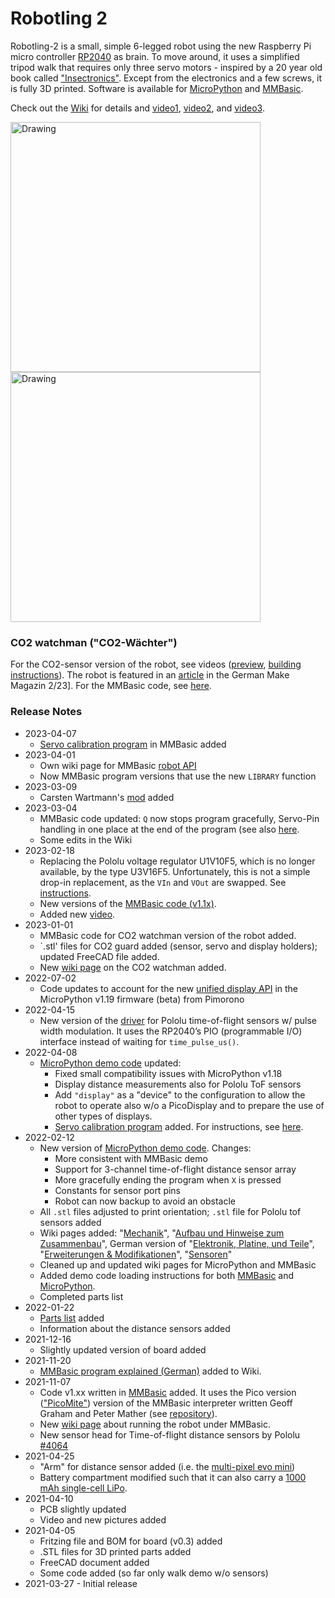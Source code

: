 # Robotling 2

Robotling-2 is a small, simple 6-legged robot using the new Raspberry Pi micro controller [RP2040](https://www.raspberrypi.org/documentation/rp2040/getting-started/) as brain. To move around, it uses a simplified tripod walk that requires only three servo motors - inspired by a 20 year old book called ["Insectronics"](https://books.google.de/books/about/Insectronics.html?id=dYZ-67WxUWkC&redir_esc=y). Except from the electronics and a few screws, it is fully 3D printed. Software is available for [MicroPython](https://github.com/teuler/robotling2/tree/main/code/micropython) and [MMBasic](https://github.com/teuler/robotling2/tree/main/code/mmbasic).

Check out the [Wiki](https://github.com/teuler/robotling2/wiki) for details and [video1](https://youtu.be/0tkTgc_Hvlo), [video2](https://youtu.be/2amrnnNkvMk), and [video3](https://youtu.be/FfbP-4b5n9o).

[<img src="https://github.com/teuler/robotling2/blob/main/pictures/GIF3.gif" alt="Drawing" width="400"/>](https://github.com/teuler/robotling2/blob/main/pictures/GIF3.gif)[<img src="https://github.com/teuler/robotling2/blob/main/pictures/IMG_7990.png" alt="Drawing" width="400"/>](https://github.com/teuler/robotling2/blob/main/pictures/IMG_7990.png)

### CO2 watchman ("CO2-Wächter")
For the CO2-sensor version of the robot, see videos ([preview](https://www.youtube.com/watch?v=FfbP-4b5n9o), [building instructions](https://www.youtube.com/watch?v=BkKGJZfBE3s)). The robot is featured in an [article](https://www.heise.de/select/make/2023/2/2304416150000430138) in the German Make Magazin 2/23]. For the MMBasic code, see [here](https://github.com/teuler/robotling2/blob/main/code/mmbasic).

### Release Notes

* 2023-04-07
  - [Servo calibration program](https://github.com/teuler/robotling2/blob/main/code/mmbasic/rbl_servo_calibration.bas) in MMBasic added
* 2023-04-01
  - Own wiki page for MMBasic [robot API](https://github.com/teuler/robotling2/wiki/Robotling-API-(MMBasic))
  - Now MMBasic program versions that use the new `LIBRARY` function
* 2023-03-09
  - Carsten Wartmann's [mod](https://github.com/teuler/robotling2/tree/main/mods/c_wartmann) added
* 2023-03-04
  - MMBasic code updated: `Q` now stops program gracefully, Servo-Pin handling in one place at the end of the program (see also [here](https://github.com/teuler/robotling2/wiki/Kommentare-zum-MMBasic-Programm#hinweise-zu-servo-pin-belegung).
  - Some edits in the Wiki
* 2023-02-18
  - Replacing the Pololu voltage regulator U1V10F5, which is no longer available, by the type U3V16F5. Unfortunately, this is not a simple drop-in replacement, as the `VIn` and `VOut` are swapped. See [instructions](https://github.com/teuler/robotling2/wiki/Design-and-assembly-notes#voltage-regulator-module).
  - New versions of the [MMBasic code (v1.1x)](https://github.com/teuler/robotling2/blob/main/code/mmbasic).
  - Added new [video](https://youtu.be/FfbP-4b5n9o).
* 2023-01-01
  - MMBasic code for CO2 watchman version of the robot added.
  - `.stl' files for CO2 guard added (sensor, servo and display holders); updated FreeCAD file added.
  - New [wiki page](https://github.com/teuler/robotling2/wiki/CO2-W%C3%A4chter) on the CO2 watchman added.
* 2022-07-02
  - Code updates to account for the new [unified display API](https://github.com/pimoroni/pimoroni-pico/blob/main/micropython/modules/picographics/README.md) in the MicroPython v1.19 firmware (beta) from Pimorono
* 2022-04-15
  - New version of the [driver](https://github.com/teuler/robotling2/blob/main/code/micropython/robotling_lib/sensors/pololu_tof_ranging_pio.py) for Pololu time-of-flight sensors w/ pulse width modulation. It uses the RP2040’s PIO (programmable I/O) interface instead of waiting for `time_pulse_us()`.
* 2022-04-08
  - [MicroPython demo code](https://github.com/teuler/robotling2/tree/main/code/micropython) updated:
     - Fixed small compatibility issues with MicroPython v1.18
     - Display distance measurements also for Pololu ToF sensors   
     - Add `"display"` as a "device" to the configuration to allow the robot to operate also w/o a PicoDisplay and to prepare the use of other types of displays.
     - [Servo calibration program](https://github.com/teuler/robotling2/blob/main/code/micropython/calibrate_servos.py) added. For instructions, see [here](https://github.com/teuler/robotling2/wiki/Demo#kalibrierung-der-beinstellung).
* 2022-02-12
  - New version of [MicroPython demo code](https://github.com/teuler/robotling2/tree/main/code/micropython). Changes:
     - More consistent with MMBasic demo
     - Support for 3-channel time-of-flight distance sensor array
     - More gracefully ending the program when `X` is pressed
     - Constants for sensor port pins
     - Robot can now backup to avoid an obstacle
  - All `.stl` files adjusted to print orientation; `.stl` file for Pololu tof sensors added
  - Wiki pages added: "[Mechanik](https://github.com/teuler/robotling2/wiki/Mechanik)", "[Aufbau und Hinweise zum Zusammenbau](https://github.com/teuler/robotling2/wiki/Aufbau-und-Hinweise-zum-Zusammenbau)", German version of "[Elektronik, Platine, und Teile](https://github.com/teuler/robotling2/wiki/Elektronik,-Platine,-und-Teile)", "[Erweiterungen & Modifikationen](https://github.com/teuler/robotling2/wiki/Erweiterungen-&-Modifikationen)", "[Sensoren](https://github.com/teuler/robotling2/wiki/Sensoren)"
  - Cleaned up and updated wiki pages for MicroPython and MMBasic
  - Added demo code loading instructions for both [MMBasic](https://github.com/teuler/robotling2/wiki/Running-the-robot-with-MMBasic) and [MicroPython](https://github.com/teuler/robotling2/wiki/Running-the-robot-with-MicroPython).
  - Completed parts list
* 2022-01-22
  - [Parts list](https://github.com/teuler/robotling2/wiki/Electronics,-PCB-and-parts#Electronics_Parts) added 
  - Information about the distance sensors added
* 2021-12-16
  - Slightly updated version of board added
* 2021-11-20
  - [MMBasic program explained (German)](https://github.com/teuler/robotling2/wiki/Kommentare-zum-MMBasic-Programm) added to Wiki.
* 2021-11-07
  - Code v1.xx written in [MMBasic](https://mmbasic.com/) added. It uses the Pico version (["PicoMite"](https://geoffg.net/picomite.html)) version of the MMBasic interpreter written Geoff Graham and Peter Mather (see [repository](https://github.com/UKTailwind/PicoMite)).
  - New [wiki page](https://github.com/teuler/robotling2/wiki/Running-the-robot-with-MMBasic) about running the robot under MMBasic.
  - New sensor head for Time-of-flight distance sensors by Pololu [#4064](https://www.pololu.com/product/4064/specs)
* 2021-04-25
  - "Arm" for distance sensor added (i.e. the [multi-pixel evo mini](https://www.terabee.com/shop/lidar-tof-range-finders/teraranger-evo-mini/))
  - Battery compartment modified such that it can also carry a [1000 mAh single-cell LiPo](https://www.exp-tech.de/zubehoer/batterien-akkus/lipo-akkus/5801/3.7v-1000mah-lithium-polymer-akku-mit-jst-ph-anschluss).
* 2021-04-10
  - PCB slightly updated
  - Video and new pictures added
* 2021-04-05
  - Fritzing file and BOM for board (v0.3) added
  - .STL files for 3D printed parts added
  - FreeCAD document added
  - Some code added (so far only walk demo w/o sensors)
* 2021-03-27 - Initial release
